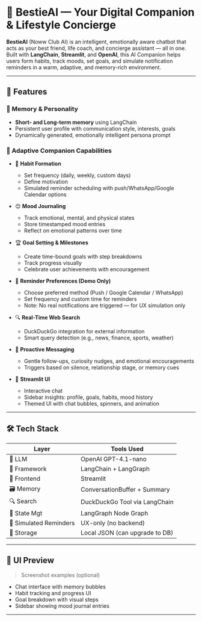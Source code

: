 # 🤖 BestieAI — Your Digital Companion & Lifestyle Concierge

**BestieAI** (Noww Club AI) is an intelligent, emotionally aware chatbot that acts as your best friend, life coach, and concierge assistant — all in one. Built with **LangChain**, **Streamlit**, and **OpenAI**, this AI Companion helps users form habits, track moods, set goals, and simulate notification reminders in a warm, adaptive, and memory-rich environment.


---

## 🌟 Features

### 🧠 Memory & Personality
- **Short- and Long-term memory** using LangChain
- Persistent user profile with communication style, interests, goals
- Dynamically generated, emotionally intelligent persona prompt

### 🧭 Adaptive Companion Capabilities
- 🎯 **Habit Formation**
  - Set frequency (daily, weekly, custom days)
  - Define motivation
  - Simulated reminder scheduling with push/WhatsApp/Google Calendar options

- 😊 **Mood Journaling**
  - Track emotional, mental, and physical states
  - Store timestamped mood entries
  - Reflect on emotional patterns over time

- 🏆 **Goal Setting & Milestones**
  - Create time-bound goals with step breakdowns
  - Track progress visually
  - Celebrate user achievements with encouragement

- 🔔 **Reminder Preferences (Demo Only)**
  - Choose preferred method (Push / Google Calendar / WhatsApp)
  - Set frequency and custom time for reminders
  - Note: No real notifications are triggered — for UX simulation only

- 🔍 **Real-Time Web Search**
  - DuckDuckGo integration for external information
  - Smart query detection (e.g., news, finance, sports, weather)

- 💬 **Proactive Messaging**
  - Gentle follow-ups, curiosity nudges, and emotional encouragements
  - Triggers based on silence, relationship stage, or memory cues

- 🧠 **Streamlit UI**
  - Interactive chat
  - Sidebar insights: profile, goals, habits, mood history
  - Themed UI with chat bubbles, spinners, and animation

---

## 🛠️ Tech Stack

| Layer         | Tools Used                     |
|---------------|-------------------------------|
| 🧠 LLM        | OpenAI GPT-4.1-nano            |
| 💬 Framework  | LangChain + LangGraph          |
| 🎨 Frontend   | Streamlit                      |
| 🗃️ Memory     | ConversationBuffer + Summary   |
| 🔍 Search     | DuckDuckGo Tool via LangChain  |
| 🔁 State Mgt  | LangGraph Node Graph           |
| 🔔 Simulated Reminders | UX-only (no backend) |
| 🧾 Storage    | Local JSON (can upgrade to DB) |

---

## 📸 UI Preview

> Screenshot examples (optional)
- Chat interface with memory bubbles
- Habit tracking and progress UI
- Goal breakdown with visual steps
- Sidebar showing mood journal entries

---


